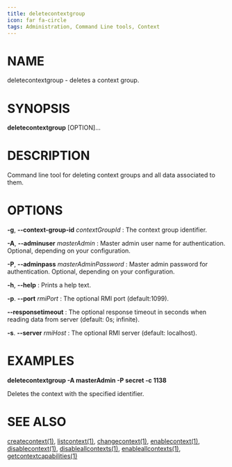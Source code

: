 ```yaml
---
title: deletecontextgroup
icon: far fa-circle
tags: Administration, Command Line tools, Context
---
```


# NAME

deletecontextgroup - deletes a context group.

# SYNOPSIS

**deletecontextgroup** [OPTION]...

# DESCRIPTION

Command line tool for deleting context groups and all data associated to them. 

# OPTIONS

**-g**, **--context-group-id** *contextGroupId*
: The context group identifier.

**-A**, **--adminuser** *masterAdmin*
: Master admin user name for authentication. Optional, depending on your configuration.

**-P**, **--adminpass** *masterAdminPassword*
: Master admin password for authentication. Optional, depending on your configuration.

**-h**, **--help**
: Prints a help text.

**-p**. **--port** *rmiPort*
:  The optional RMI port (default:1099).

**--responsetimeout**
: The optional response timeout in seconds when reading data from server (default: 0s; infinite).

**-s**. **--server** *rmiHost*
:  The optional RMI server (default: localhost).

# EXAMPLES

**deletecontextgroup -A masterAdmin -P secret -c 1138**

Deletes the context with the specified identifier.

# SEE ALSO

[createcontext(1)](createcontext), [listcontext(1)](listcontext), [changecontext(1)](changecontext), [enablecontext(1)](enablecontext), [disablecontext(1)](disablecontext), [disableallcontexts(1)](disableallcontexts), [enableallcontexts(1)](enableallcontexts), [getcontextcapabilities(1)](getcontextcapabilities)